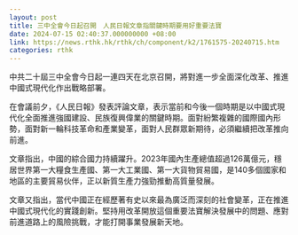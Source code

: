 ```yaml
---
layout: post
title: 三中全會今日起召開　人民日報文章指關鍵時期要用好重要法寶
date: 2024-07-15 02:40:37.000000000 +08:00
link: https://news.rthk.hk/rthk/ch/component/k2/1761575-20240715.htm
categories: rthk
---
```


中共二十屆三中全會今日起一連四天在北京召開，將對進一步全面深化改革、推進中國式現代化作出戰略部署。

在會議前夕，《人民日報》發表評論文章，表示當前和今後一個時期是以中國式現代化全面推進強國建設、民族復興偉業的關鍵時期。面對紛繁複雜的國際國內形勢，面對新一輪科技革命和產業變革，面對人民群眾新期待，必須繼續把改革推向前進。

文章指出，中國的綜合國力持續躍升。2023年國內生產總值超過126萬億元，穩居世界第一大糧食生產國、第一大工業國、第一大貨物貿易國，是140多個國家和地區的主要貿易伙伴，正以新質生產力強勁推動高質量發展。

文章又指出，當代中國正在經歷著有史以來最為廣泛而深刻的社會變革，正在推進中國式現代化的實踐創新。堅持用改革開放這個重要法寶解決發展中的問題、應對前進道路上的風險挑戰，才能打開事業發展新天地。
